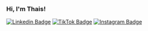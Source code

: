 ### Hi, I'm Thais!
[![Linkedin Badge](https://img.shields.io/badge/-LinkedIn-0e76a8?style=flat-square&logo=Linkedin&logoColor=white)](https://www.linkedin.com/in/thaisdsilve/)
[![TikTok Badge](https://img.shields.io/badge/TikTok-Follow-blue)](https://www.tiktok.com/@thaisdsilve?lang=en)
[![Instagram Badge](https://img.shields.io/badge/-Instagram-e4405f?style=flat-square&logo=Instagram&logoColor=white)](https://www.instagram.com/thaisdsilve/)

<!--
**tdsilve/tdsilve** is a ✨ _special_ ✨ repository because its `README.md` (this file) appears on your GitHub profile.

Here are some ideas to get you started:

- 🔭 I’m currently working on ...
- 🌱 I’m currently learning ...
- 👯 I’m looking to collaborate on ...
- 🤔 I’m looking for help with ...
- 💬 Ask me about ...
- 📫 How to reach me: ...
- 😄 Pronouns: ...
- ⚡ Fun fact: ...
-->
